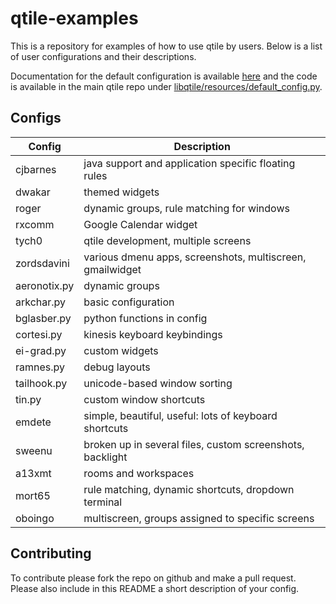 # qtile-examples

This is a repository for examples of how to use qtile by users. Below is a list
of user configurations and their descriptions.

Documentation for the default configuration is available
[here](http://docs.qtile.org/en/latest/manual/config/index.html) and the code
is available in the main qtile repo under
[libqtile/resources/default_config.py](https://github.com/qtile/qtile/blob/develop/libqtile/resources/default_config.py).

## Configs

Config          | Description
----------------|------------
cjbarnes        | java support and application specific floating rules
dwakar          | themed widgets
roger           | dynamic groups, rule matching for windows
rxcomm          | Google Calendar widget
tych0           | qtile development, multiple screens
zordsdavini     | various dmenu apps, screenshots, multiscreen, gmailwidget
aeronotix.py    | dynamic groups
arkchar.py      | basic configuration
bglasber.py     | python functions in config
cortesi.py      | kinesis keyboard keybindings
ei-grad.py      | custom widgets
ramnes.py       | debug layouts
tailhook.py     | unicode-based window sorting
tin.py          | custom window shortcuts
emdete          | simple, beautiful, useful: lots of keyboard shortcuts
sweenu          | broken up in several files, custom screenshots, backlight
a13xmt          | rooms and workspaces
mort65          | rule matching, dynamic shortcuts, dropdown terminal
oboingo         | multiscreen, groups assigned to specific screens

## Contributing

To contribute please fork the repo on github and make a pull request. Please
also include in this README a short description of your config.
